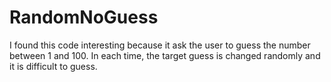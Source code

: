 # RandomNoGuess
I found this code interesting because it ask the user to guess the number between 1 and 100. In each time, the target guess is changed randomly and it is difficult to guess.  

